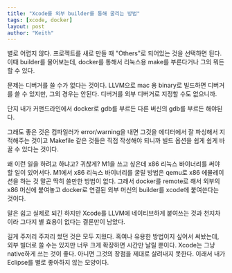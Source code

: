 ```yaml
---
title: "Xcode를 외부 builder를 통해 굴리는 방법"
tags: [xcode, docker]
layout: post
author: "Keith"
---
```


별로 어렵지 않다. 프로젝트를 새로 만들 때 "Others"로 되어있는 것을 선택하면 된다. 이때 builder를 물어보는데, docker를 통해서 리눅스용 make를 부른다거나 그외 뭐든 할 수 있다.

문제는 디버거를 쓸 수가 없다는 것이다. LLVM으로 mac 용 binary로 빌드하면 디버거를 쓸 수 있지만, 그외 경우는 안된다. 디버거를 외부 디버거로 지정할 수도 없으니까.

단지 내가 커맨드라인에서 docker로 gdb를 부르든 다른 버신의 gdb를 부르든 해야된다. 

그래도 좋은 것은 컴파일러가 error/warning을 내면 그것을 에디터에서 잘 파싱해서 지적해주는 것이고 Makefile 같은 것들은 직접 작성해야 되니까 빌드 옵션을 쉽게 쉽게 바꿀 수 있다는 것이다.

왜 이런 일을 하려고 하냐고? 귀찮게? M1을 쓰고 싶은데 x86 리눅스 바이너리를 써야할 일이 있어서다. M1에서 x86 리눅스 바이너리를 굴릴 방법은 qemu로 x86 에뮬레이션을 하는 것 말곤 딱히 쓸만한 방법이 없다. 그래서 docker를 remote로 해서 외부의 x86 머신에 붙여놓고 docker로 연결된 외부 머신의 builder를 xcode에 붙여쓴다는 것이다.

말은 쉽고 실제로 되긴 하지만 Xcode를 LLVM에 네이티브하게 붙여쓰는 것과 천지차이라 그다지 별 효용이 없다는 결론만이 남았다.

길게 주저리 주저리 썼던 것은 모두 지웠다. 혹여나 유용한 방법이지 싶어서 써놨는데, 외부 빌더로 쓸 수는 있지만 너무 크게 확장하면 시간만 날릴 뿐이다. Xcode는 그냥 native하게 쓰는 것이 좋다. 아니면 그것의 장점을 제대로 살려내지 못한다. 이래서 내가 Eclipse를 별로 좋아하지 않는 모양이다.

